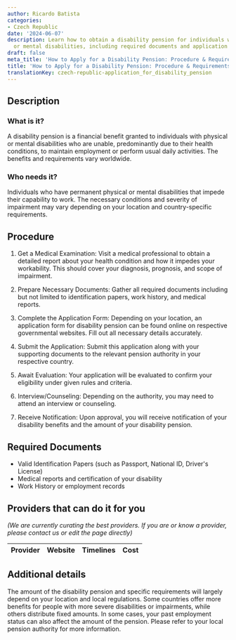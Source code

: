 ```yaml
---
author: Ricardo Batista
categories:
- Czech Republic
date: '2024-06-07'
description: Learn how to obtain a disability pension for individuals with physical
  or mental disabilities, including required documents and application process globally.
draft: false
meta_title: 'How to Apply for a Disability Pension: Procedure & Requirements'
title: 'How to Apply for a Disability Pension: Procedure & Requirements'
translationKey: czech-republic-application_for_disability_pension
---
```



## Description
### What is it?
A disability pension is a financial benefit granted to individuals with physical or mental disabilities who are unable, predominantly due to their health conditions, to maintain employment or perform usual daily activities. The benefits and requirements vary worldwide.

### Who needs it?
Individuals who have permanent physical or mental disabilities that impede their capability to work. The necessary conditions and severity of impairment may vary depending on your location and country-specific requirements.

## Procedure

1. Get a Medical Examination: Visit a medical professional to obtain a detailed report about your health condition and how it impedes your workability. This should cover your diagnosis, prognosis, and scope of impairment.

2. Prepare Necessary Documents: Gather all required documents including but not limited to identification papers, work history, and medical reports.

3. Complete the Application Form: Depending on your location, an application form for disability pension can be found online on respective governmental websites. Fill out all necessary details accurately.

4. Submit the Application: Submit this application along with your supporting documents to the relevant pension authority in your respective country.

5. Await Evaluation: Your application will be evaluated to confirm your eligibility under given rules and criteria.

6. Interview/Counseling: Depending on the authority, you may need to attend an interview or counseling.

7. Receive Notification: Upon approval, you will receive notification of your disability benefits and the amount of your disability pension.

## Required Documents

- Valid Identification Papers (such as Passport, National ID, Driver's License)
- Medical reports and certification of your disability
- Work History or employment records

## Providers that can do it for you

_(We are currently curating the best providers. If you are or know a provider, please contact us or edit the page directly)_

| Provider        |     Website     |     Timelines    |       Cost      |
| --------------- | --------------- |  :-------------: | :-------------: |

## Additional details

The amount of the disability pension and specific requirements will largely depend on your location and local regulations. Some countries offer more benefits for people with more severe disabilities or impairments, while others distribute fixed amounts. In some cases, your past employment status can also affect the amount of the pension. Please refer to your local pension authority for more information.